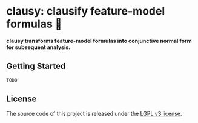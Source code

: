 # clausy: clausify feature-model formulas 🎅

**clausy transforms feature-model formulas into conjunctive normal form for subsequent analysis.**

## Getting Started

`TODO`

## License

The source code of this project is released under the [LGPL v3 license](LICENSE.txt).